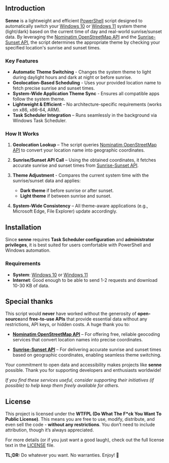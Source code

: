 ## Introduction

**Senne** is a lightweight and efficient
[PowerShell](https://wikipedia.org/wiki/PowerShell) script designed to
automatically switch your [Windows 10](https://wikipedia.org/wiki/Windows_10)
or [Windows 11](https://wikipedia.org/wiki/Windows_11) system theme
(light/dark) based on the current time of day and real-world sunrise/sunset
data. By leveraging the
[Nominatim OpenStreetMap API](https://nominatim.openstreetmap.org/) and the
[Sunrise-Sunset API](https://sunrise-sunset.org/api), the script determines the
appropriate theme by checking your specified location's sunrise and sunset
times.

### Key Features

- **Automatic Theme Switching** - Changes the system theme to light during
  daylight hours and dark at night or before sunrise.
- **Geolocation-Based Scheduling** - Uses your provided location name to fetch
  precise sunrise and sunset times.
- **System-Wide Application Theme Sync** - Ensures all compatible apps follow
  the system theme.
- **Lightweight & Efficient** – No architecture-specific requirements (works
  on x86, x86-64, ARM).
- **Task Scheduler Integration** – Runs seamlessly in the background via
  Windows Task Scheduler.

### How It Works

1. **Geolocation Lookup** – The script queries
   [Nominatim OpenStreetMap API](https://nominatim.openstreetmap.org/) to
   convert your location name into geographic coordinates.

2. **Sunrise/Sunset API Call** – Using the obtained coordinates, it fetches
   accurate sunrise and sunset times from
   [Sunrise-Sunset API](https://sunrise-sunset.org/api).

3. **Theme Adjustment** - Compares the current system time with the
   sunrise/sunset data and applies:
     - **Dark theme** if before sunrise or after sunset.
     - **Light theme** if between sunrise and sunset.

4. **System-Wide Consistency** – All theme-aware applications (e.g., Microsoft
   Edge, File Explorer) update accordingly.

## Installation

Since **senne** requires **Task Scheduler configuration** and
**administrator privileges**, it is best suited for users comfortable with
PowerShell and Windows automation.

### Requirements

- **System**: [Windows 10](https://pl.wikipedia.org/wiki/Windows_10) or
[Windows 11](https://pl.wikipedia.org/wiki/Windows_11)
- **Internet**: Good enough to be able to send 1-2 requests and download 10-30 KB 
of data.

## Special thanks

This script would **never** have worked without the generosity of
**open-source**and **free-to-use APIs** that provide essential data without any
restrictions, API keys, or hidden costs. A huge thank you to:

- **[Nominatim OpenStreetMap API](https://nominatim.openstreetmap.org/)** – For
  offering free, reliable geocoding services that convert location names into
  precise coordinates.

- **[Sunrise-Sunset API](https://sunrise-sunset.org/api/)** – For delivering
  accurate sunrise and sunset times based on geographic coordinates, enabling
  seamless theme switching.

Your commitment to open data and accessibility makes projects like **senne**
possible. Thank you for supporting developers and enthusiasts worldwide!

_If you find these services useful, consider supporting their initiatives
(if possible) to help keep them freely available for others._

## License

This project is licensed under the **WTFPL (Do What The F*ck You Want To
Public License)**. This means you are free to use, modify, distribute, and even
sell the code - **without any restrictions**. You don’t need to include
attribution, though it’s always appreciated.

For more details (or if you just want a good laugh), check out the full license 
text in the [LICENSE](https://github.com/kvdpxne/senne/blob/master/LICENSE)
file.

**TL;DR:** Do whatever you want. No warranties. Enjoy! 🎉